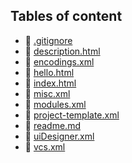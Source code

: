## Tables of content
- 🤣 [.gitignore](./.gitignore)
- 🤣 [description.html](./description.html)
- 🤣 [encodings.xml](./encodings.xml)
- 🤣 [hello.html](./hello.html)
- 🤣 [index.html](./index.html)
- 🤣 [misc.xml](./misc.xml)
- 🤣 [modules.xml](./modules.xml)
- 🤣 [project-template.xml](./project-template.xml)
- 🤣 [readme.md](./readme.md)
- 🤣 [uiDesigner.xml](./uiDesigner.xml)
- 🤣 [vcs.xml](./vcs.xml)
